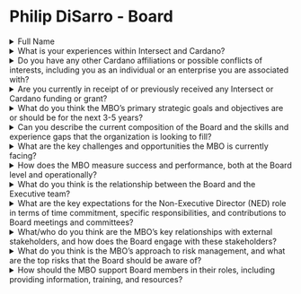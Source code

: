 # Philip DiSarro - Board

<details>

<summary>Full Name</summary>

Philip DiSarro

</details>



<details>

<summary>What is your experiences within Intersect and Cardano?</summary>

Initial board member of open-source committee. I founded Anastasia Labs, a blockchain research and development firm that specializes in protocol security auditing and blockchain scaling research. Anastasia Labs currently has 11 full time employees and yearly revenue exceeding $2M USD.&#x20;

Last time a large-scale network attack was conducted on Cardano, I stopped the attack and looted their funds in the process.

</details>



<details>

<summary>Do you have any other Cardano affiliations or possible conflicts of interests, including you as an individual or an enterprise you are associated with?</summary>

I work with IOG as a smart contract developer on the DJED team. Although my application for this board seat is as an individual.

</details>



<details>

<summary>Are you currently in receipt of or previously received any Intersect or Cardano funding or grant?</summary>

Anastasia Labs, the company which I founded, has received many grants from Project Catalyst, you can view them here:&#x20;

https://projectcatalyst.io/search?q=Anastasia+Labs\&sort=relevance%2CDESC\&type=projects\&status=Completed\&status=Pending Personally, I have not received any of these funds.

</details>



<details>

<summary>What do you think the MBO’s primary strategic goals and objectives are or should be for the next 3-5 years?</summary>

Participate in Cardano's Governance. Heavily support member contributions to ensure that Intersect is providing value to the ecosystem and therefore justify governance proposals to request funding from the treasury to extend the MBO's financial runway. Especially early on, the MBO's priority needs to be maximizing the amount of value provided to members and the Cardano community at large to establish a strong track record that can legitimize further funding requests.&#x20;

The MBO should simultaneously be seeking other sourcing of funding and working to reduce and maintain a low burn rate. One of the most important strategic goals to this end is to expand, polish and heavily market the MBO's grant system. The grant system is the primary method through which the MBO produces tangible deliverables to the Cardano ecosystem (which help legitimize the MBO in the eyes of the community). Min/maxing the value produced vs cost of these grants will be extremely important to achieving sustainability. Everything needs to be framed as a work package, first we decide what we want to be done and then we open applications so that suitable entities can bid for that work. This way, we have a competitive market that ensures we get a fair deal (in terms of payment for work done) because firms will have to adjust their rates to compete and the best price/quality candidate with the most equitable terms will be awarded the work. The more exposure this grant system has, the more firms will participate, which creates a more competitive market from which the MBO can get the best value per $.

</details>



<details>

<summary>Can you describe the current composition of the Board and the skills and experience gaps that the organization is looking to fill?</summary>

Two of the five board seats are occupied by appointed representatives from IOG and Emurgo, both are Cardano founding entities. The third seat is occupied by the directory of Wyoming University’s Blockchain Center of Excellence and a fourth seat is temporarily held by Intersect COO Nigel Hemsley. The board has a vast wealth of experience across domains both inside and outside the blockchain space however, there is a gap of experience when it comes to the growth and sustainability of an open-source oriented contracting based company within an ecosystem (as opposed to growth and sustainability of a founding entity).

</details>



<details>

<summary>What are the key challenges and opportunities the MBO is currently facing?</summary>

The primary challenge that the MBO is facing is also a critical opportunity. First and foremost, the MBO must justify its existence to the Cardano community by establishing a strong record of frequent, high impact, quality contributions to the ecosystem. The MBO's success and sustainability (especially in the early stages) entirely hinge upon its ability to overcome this challenge.

</details>



<details>

<summary>How does the MBO measure success and performance, both at the Board level and operationally?</summary>

The MBO measures success at the Board level by evaluating its strategic impact on Cardano's growth, the effectiveness of governance, and the value it brings to the ecosystem. This includes tracking key performance indicators (KPIs) such as the number of successful MBO governance proposals passed (primarily related to funding), the extent of member engagement, and the amount of non-treasury funding secured for key initiatives. Operationally, success is measured through the efficiency and effectiveness of project execution. This includes the delivery of grant projects on time and within budget, the tangible impact of these projects on the Cardano ecosystem, and the overall burn rate management. Additionally, the MBO should use metrics such as the number of new contributors onboarded, the quality of community-driven project, and member feedback to assess ongoing performance.&#x20;

Regular reviews and reports from the executive team provide insights into operational progress, while periodic audits and evaluations help ensure financial health and transparency. Ultimately, success is gauged by the MBO's ability to create sustainable, long-term value for the Cardano community.

</details>



<details>

<summary>What do you think is the relationship between the Board and the Executive team?</summary>

The relationship between the Board and the Executive team is a collaborative partnership, where the Board provides strategic direction, oversight, and governance, while the Executive team is responsible for executing the MBO’s day-to-day operations and strategic initiatives. The Board establishes high-level goals, policies, and priorities, while the Executive team translates these into actionable plans and reports back on progress, challenges, and outcomes. The Board supports and challenges the Executive team, offering guidance and expertise to ensure decisions align with the MBO's mission and long-term strategy. This dynamic creates a system of checks and balances, ensuring the MBO operates effectively, efficiently, and in line with its core values. Open communication and mutual respect are key to maintaining a productive relationship that drives the MBO’s success.

</details>



<details>

<summary>What are the key expectations for the Non-Executive Director (NED) role in terms of time commitment, specific responsibilities, and contributions to Board meetings and committees?</summary>

A Non-Executive Director (NED) is expected to commit sufficient time to actively participate in all Board meetings, committee work, and strategic planning sessions. This includes regular attendance at all Board meetings, participating in relevant committees, and contributing to both ad-hoc and async discussions or strategic reviews as needed. NEDs should also stay informed about the MBO’s activities, industry trends, and governance practices, dedicating time to review documents, financial reports, and strategic proposals before meetings.&#x20;

In terms of specific responsibilities, NEDs provide independent, objective insights to Board discussions, helping shape policies, guide risk management, and ensure compliance with regulatory requirements. They also contribute to strategy development, offer expertise to support the Executive team, and play a key role in evaluating the MBO’s performance against its goals. Furthermore, NEDs act as advocates for the MBO's vision within the wider Cardano ecosystem, using their networks to foster strategic partnerships and enhance the MBO’s reputation.

</details>



<details>

<summary>What/who do you think are the MBO’s key relationships with external stakeholders, and how does the Board engage with these stakeholders?</summary>

The MBO’s key relationships with external stakeholders include: Cardano Community: This includes users who are the primary beneficiaries of the MBO’s efforts. Engaging with the community involves open forums, town halls, and consistent updates on projects to ensure transparency and encourage active participation in governance. The Board should heavily focus on designing an effective method of communication with the ecosystem through which the MBO's contributions to the ecosystem can be showcased. Cardano DApp protocols: The majority of DApps on Cardano manage the reward credentials of all the Ada locked in their protocol. Through this, they possess a significant amount of voting power and thus a large influence over Governance Proposals through which the MBO will seek funding. The Board should regularly meet with leadership of the top DApp protocols to listen to feedback, and identify and collaboration opportunities that might arise. Establishing good relationships with these protocols is critical to the financial sustainability of the MBO.&#x20;

Founding Entities (IOG, EMURGO, Cardano Foundation): These entities provide strategic direction, technical expertise, and support for Cardano's growth. The Board engages with them through collaborative discussions, joint initiatives, and coordination on ecosystem-wide projects. R\&D Firms: These firms will be the recipients of the MBO's grants and key contributors to the MBO's repositories. Maintaining a healthy and collaborative relationship with these firms is crucial to sustainability. The Board should regularly meet with leadership of the firms that are the most active contributors to the MBO's repositories and grants in order to facilitate a positive relationship.&#x20;

Project Catalyst and Grant Recipients: Since the MBO allocates resources to foster innovation, maintaining close communication with grant recipients is crucial. This includes regular progress reviews, feedback sessions, and support to ensure the successful delivery of funded projects.

</details>



<details>

<summary>What do you think is the MBO’s approach to risk management, and what are the top risks that the Board should be aware of?</summary>

The MBO’s approach to risk management should be proactive, systematic, and integrated into its strategic planning process. This includes identifying, assessing, and mitigating risks across operational, financial, legal, and reputational domains. The Board oversees a risk management framework that involves regular monitoring, creating contingency plans, and conducting audits to ensure compliance with policies and regulatory requirements.&#x20;

Top risks the Board should be aware of include:&#x20;

Funding Risk: The MBO’s long-term sustainability relies on securing continuous funding. Failure to demonstrate tangible value could jeopardize future funding from the Cardano Treasury or other sources.&#x20;

Reputational Risk: As a key player in Cardano's governance, the MBO must maintain transparency, integrity, and community trust. Mismanagement, lack of communication, or ineffective project delivery could damage its reputation.&#x20;

Operational Risk: Inefficiencies in project management, grant allocation, or committee structures can lead to suboptimal use of resources, delayed deliverables, and member disengagement.&#x20;

Regulatory Risk: Evolving legal and regulatory landscapes could impact how the MBO operates, especially in terms of compliance, funding mechanisms, and partnerships.

</details>



<details>

<summary>How should the MBO support Board members in their roles, including providing information, training, and resources?</summary>

The MBO should support Board members by ensuring they have access to comprehensive information, and resources to make informed decisions. This includes providing detailed reports, financial statements, strategic updates, and meeting agendas well in advance to allow adequate preparation for Board meetings. MBO should facilitate the Board's access to the MBO’s knowledge base, including research, market analysis, and insights into ecosystem developments. Board members should also have direct communication channels with the executive team to address any questions or concerns.

</details>
